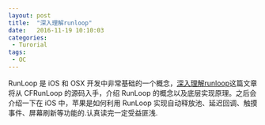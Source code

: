 ```yaml
---
layout: post
title:  "深入理解runloop"
date:   2016-11-19 10:10:03
categories:
 - Turorial
tags:
 - OC
---
```


RunLoop 是 iOS 和 OSX 开发中非常基础的一个概念，[深入理解runloop](https://blog.ibireme.com/2015/05/18/runloop/)这篇文章将从 CFRunLoop 的源码入手，介绍 RunLoop 的概念以及底层实现原理。之后会介绍一下在 iOS 中，苹果是如何利用 RunLoop 实现自动释放池、延迟回调、触摸事件、屏幕刷新等功能的.认真读完一定受益匪浅.
